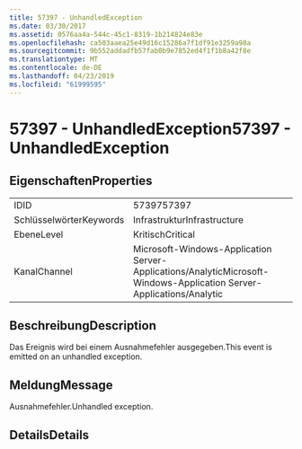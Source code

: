 ```yaml
---
title: 57397 - UnhandledException
ms.date: 03/30/2017
ms.assetid: 0576aa4a-544c-45c1-8319-1b214824e83e
ms.openlocfilehash: ca503aaea25e49d16c15286a7f1df91e3259a98a
ms.sourcegitcommit: 9b552addadfb57fab0b9e7852ed4f1f1b8a42f8e
ms.translationtype: MT
ms.contentlocale: de-DE
ms.lasthandoff: 04/23/2019
ms.locfileid: "61999595"
---
```

# <a name="57397---unhandledexception"></a><span data-ttu-id="91502-102">57397 - UnhandledException</span><span class="sxs-lookup"><span data-stu-id="91502-102">57397 - UnhandledException</span></span>
## <a name="properties"></a><span data-ttu-id="91502-103">Eigenschaften</span><span class="sxs-lookup"><span data-stu-id="91502-103">Properties</span></span>  
  
|||  
|-|-|  
|<span data-ttu-id="91502-104">ID</span><span class="sxs-lookup"><span data-stu-id="91502-104">ID</span></span>|<span data-ttu-id="91502-105">57397</span><span class="sxs-lookup"><span data-stu-id="91502-105">57397</span></span>|  
|<span data-ttu-id="91502-106">Schlüsselwörter</span><span class="sxs-lookup"><span data-stu-id="91502-106">Keywords</span></span>|<span data-ttu-id="91502-107">Infrastruktur</span><span class="sxs-lookup"><span data-stu-id="91502-107">Infrastructure</span></span>|  
|<span data-ttu-id="91502-108">Ebene</span><span class="sxs-lookup"><span data-stu-id="91502-108">Level</span></span>|<span data-ttu-id="91502-109">Kritisch</span><span class="sxs-lookup"><span data-stu-id="91502-109">Critical</span></span>|  
|<span data-ttu-id="91502-110">Kanal</span><span class="sxs-lookup"><span data-stu-id="91502-110">Channel</span></span>|<span data-ttu-id="91502-111">Microsoft-Windows-Application Server-Applications/Analytic</span><span class="sxs-lookup"><span data-stu-id="91502-111">Microsoft-Windows-Application Server-Applications/Analytic</span></span>|  
  
## <a name="description"></a><span data-ttu-id="91502-112">Beschreibung</span><span class="sxs-lookup"><span data-stu-id="91502-112">Description</span></span>  
 <span data-ttu-id="91502-113">Das Ereignis wird bei einem Ausnahmefehler ausgegeben.</span><span class="sxs-lookup"><span data-stu-id="91502-113">This event is emitted on an unhandled exception.</span></span>  
  
## <a name="message"></a><span data-ttu-id="91502-114">Meldung</span><span class="sxs-lookup"><span data-stu-id="91502-114">Message</span></span>  
 <span data-ttu-id="91502-115">Ausnahmefehler.</span><span class="sxs-lookup"><span data-stu-id="91502-115">Unhandled exception.</span></span>  
  
## <a name="details"></a><span data-ttu-id="91502-116">Details</span><span class="sxs-lookup"><span data-stu-id="91502-116">Details</span></span>
